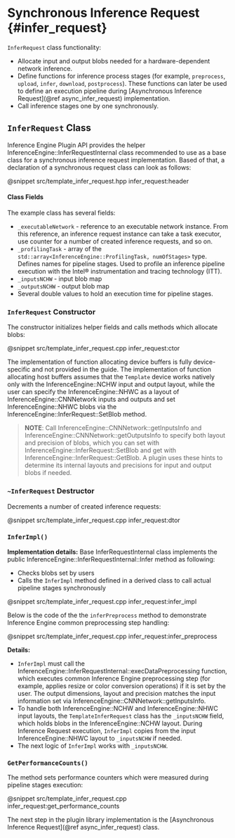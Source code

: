 # Synchronous Inference Request {#infer_request}

`InferRequest` class functionality:
- Allocate input and output blobs needed for a hardware-dependent network inference.
- Define functions for inference process stages (for example, `preprocess`, `upload`, `infer`, `download`, `postprocess`). These functions can later be used to define an execution pipeline during [Asynchronous Inference Request](@ref async_infer_request) implementation.
- Call inference stages one by one synchronously.

`InferRequest` Class
------------------------

Inference Engine Plugin API provides the helper InferenceEngine::InferRequestInternal class recommended 
to use as a base class for a synchronous inference request implementation. Based of that, a declaration 
of a synchronous request class can look as follows: 

@snippet src/template_infer_request.hpp infer_request:header

#### Class Fields

The example class has several fields:

- `_executableNetwork` - reference to an executable network instance. From this reference, an inference request instance can take a task executor, use counter for a number of created inference requests, and so on.
- `_profilingTask` - array of the `std::array<InferenceEngine::ProfilingTask, numOfStages>` type. Defines names for pipeline stages. Used to profile an inference pipeline execution with the Intel® instrumentation and tracing technology (ITT).
- `_inputsNCHW` - input blob map
- `_outputsNCHW` - output blob map
- Several double values to hold an execution time for pipeline stages.

### `InferRequest` Constructor

The constructor initializes helper fields and calls methods which allocate blobs:

@snippet src/template_infer_request.cpp infer_request:ctor

The implementation of function allocating device buffers is fully device-specific and not provided in the guide. 
The implementation of function allocating host buffers assumes that the `Template` device works 
natively only with the InferenceEngine::NCHW input and output layout, while the user can specify the InferenceEngine::NHWC as a layout 
of InferenceEngine::CNNNetwork inputs and outputs and set InferenceEngine::NHWC blobs via the InferenceEngine::InferRequest::SetBlob method.

> **NOTE**: Call InferenceEngine::CNNNetwork::getInputsInfo and InferenceEngine::CNNNetwork::getOutputsInfo to specify both layout and precision of blobs, which you can set with InferenceEngine::InferRequest::SetBlob and get with InferenceEngine::InferRequest::GetBlob. A plugin uses these hints to determine its internal layouts and precisions for input and output blobs if needed. 

### `~InferRequest` Destructor

Decrements a number of created inference requests: 

@snippet src/template_infer_request.cpp infer_request:dtor

### `InferImpl()`

**Implementation details:** Base InferRequestInternal class implements the public InferenceEngine::InferRequestInternal::Infer method as following:
- Checks blobs set by users
- Calls the `InferImpl` method defined in a derived class to call actual pipeline stages synchronously

@snippet src/template_infer_request.cpp infer_request:infer_impl

Below is the code of the the `inferPreprocess` method to demonstrate Inference Engine common preprocessing step handling:

@snippet src/template_infer_request.cpp infer_request:infer_preprocess

**Details:**
* `InferImpl` must call the InferenceEngine::InferRequestInternal::execDataPreprocessing function, which executes common Inference Engine preprocessing step (for example, applies resize or color conversion operations) if it is set by the user. The output dimensions, layout and precision matches the input information set via InferenceEngine::CNNNetwork::getInputsInfo.
* To handle both InferenceEngine::NCHW and InferenceEngine::NHWC input layouts, the `TemplateInferRequest` class has the `_inputsNCHW` field, which holds blobs in the InferenceEngine::NCHW layout. During Inference Request execution, `InferImpl` copies from the input InferenceEngine::NHWC layout to `_inputsNCHW` if needed.
* The next logic of `InferImpl` works with `_inputsNCHW`.

### `GetPerformanceCounts()`

The method sets performance counters which were measured during pipeline stages execution:

@snippet src/template_infer_request.cpp infer_request:get_performance_counts

The next step in the plugin library implementation is the [Asynchronous Inference Request](@ref async_infer_request) class.
